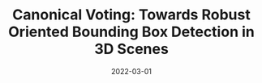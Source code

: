 ---
title: "Canonical Voting: Towards Robust Oriented Bounding Box Detection in 3D Scenes"
collection: publications
permalink: /publications/canonical
excerpt: 'In the work, we disentangle the direct offset into Local Canonical Coordinates (LCC), box scales and box orientations. Only LCC and box scales are regressed while box orientations are generated by a canonical voting scheme. Finally, a LCC-aware back-projection checking algorithm iteratively cuts out bounding boxes from the generated vote maps, with the elimination of false positives. Our model achieves state-of-the-art performance on challenging large-scale datasets of real point cloud scans: ScanNet, SceneNN with 11.4 and 5.3 mAP improvement respectively.'
date: '2022-03-01'
venue: 'CVPR'
image: '/images/canonical.jpg'
weight: 200
arxiv: 'https://arxiv.org/abs/2011.12001'
code: 'https://github.com/qq456cvb/CanonicalVoting'
site: '/projects/canonical-voting'
citation: 'You, Y., Ye, Z., Lou, Y., Li, C., Li, Y. L., Ma, L., ... & Lu, C. (2020). Canonical Voting: Towards Robust Oriented Bounding Box Detection in 3D Scenes. arXiv preprint arXiv:2011.12001.'
authors: '<b>Yang You</b>, Zelin Ye, Yujing Lou, Chengkun Li, Yong-Lu Li, Lizhuang Ma, Weiming Wang, Cewu Lu'
---